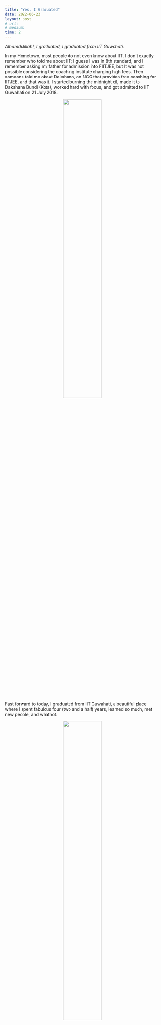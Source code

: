 ```yaml
---
title: "Yes, I Graduated"
date: 2022-06-23
layout: post
# url:
# medium: 
time: 2
---
```

_Alhamdulillah!, I graduated, I graduated from IIT Guwahati._


In my Hometown, most people do not even know about IIT. I don't exactly remember who told me about IIT;  I guess I was in 8th standard, and I remember asking my father for admission into FIITJEE, but It was not possible considering the coaching institute charging high fees. Then someone<!--break-->  told me about Dakshana, an NGO that provides free coaching for IITJEE, and that was it. I started burning the midnight oil, made it to Dakshana Bundi (Kota), worked hard with focus, and got admitted to IIT Guwahati on 21 July 2018.
<p align ="center">
<img src="https://user-images.githubusercontent.com/45756011/175364482-70b71081-fd19-4148-b222-091d8680462e.jpeg" width="50%" height="50%">
 </p>

Fast forward to today, I graduated from IIT Guwahati, a beautiful place where I spent fabulous four (two and a half) years, learned so much, met new people, and whatnot.

<p align ="center">
<img src="https://user-images.githubusercontent.com/45756011/175364886-5455cec9-62a2-475e-bc6b-ec127a87f0cd.jpeg" width="50%" height="50%">
 </p>


You may say, "It is just a degree," but what makes this degree important is the sacrifices behind it. Sacrifices made by me, my mother, and my father and my people.
During my coaching period of 2 years at JNV Bundi, Rajasthan, I went home only once because I was not allowed. I used to talk to my parents once or twice weekly because we were not allowed to keep mobile phones. I sacrificed my health at the peak time of teenage and so much more but everything seems worth it.
When I left JNV Bundi, the world was different; everyone was using 4G, which seemed impossible two years back when I entered. I did not know about current affairs and basically anything outside the world. I was totally cut off from the outside world.

I remember my JEE advance not going as expected, but I was lucky that I got admitted to IITG.
Sometimes I think people don't give enough credit to luck. I believe being lucky is as important as being intelligent to achieve something. I was lucky. I got IIT Guwahati EEE in 2nd round, and I looked at the campus tour videos daily until I joined it.

<p align ="center">
<img src="https://user-images.githubusercontent.com/45756011/175365104-b3435e58-413c-4221-8884-72f474cbe3f9.jpeg" width="50%" height="50%">
 </p>

10 years back, I dreamed of getting into IIT, and I graduated this year. Alhamdulillah!

Yes, dreams come true!

<p align ="center">
<img src="https://user-images.githubusercontent.com/45756011/175374722-cbf11ec4-829e-417f-90d8-98b407a49910.jpg" width="100%" height="100%">
 </p>


signing off, 180108002.



